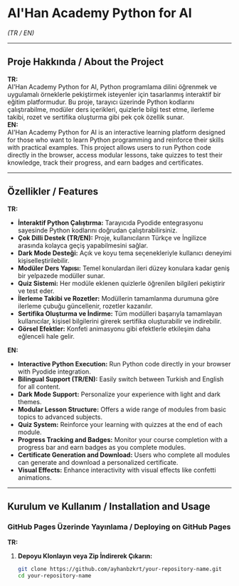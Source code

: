 # AI'Han Academy Python for AI  
*(TR / EN)*

---

## Proje Hakkında / About the Project

**TR:**  
AI'Han Academy Python for AI, Python programlama dilini öğrenmek ve uygulamalı örneklerle pekiştirmek isteyenler için tasarlanmış interaktif bir eğitim platformudur. Bu proje, tarayıcı üzerinde Python kodlarını çalıştırabilme, modüler ders içerikleri, quizlerle bilgi test etme, ilerleme takibi, rozet ve sertifika oluşturma gibi pek çok özellik sunar.  
**EN:**  
AI'Han Academy Python for AI is an interactive learning platform designed for those who want to learn Python programming and reinforce their skills with practical examples. This project allows users to run Python code directly in the browser, access modular lessons, take quizzes to test their knowledge, track their progress, and earn badges and certificates.

---

## Özellikler / Features

**TR:**  
- **İnteraktif Python Çalıştırma:** Tarayıcıda Pyodide entegrasyonu sayesinde Python kodlarını doğrudan çalıştırabilirsiniz.  
- **Çok Dilli Destek (TR/EN):** Proje, kullanıcıların Türkçe ve İngilizce arasında kolayca geçiş yapabilmesini sağlar.  
- **Dark Mode Desteği:** Açık ve koyu tema seçenekleriyle kullanıcı deneyimi kişiselleştirilebilir.  
- **Modüler Ders Yapısı:** Temel konulardan ileri düzey konulara kadar geniş bir yelpazede modüller sunar.  
- **Quiz Sistemi:** Her modüle eklenen quizlerle öğrenilen bilgileri pekiştirir ve test eder.  
- **İlerleme Takibi ve Rozetler:** Modüllerin tamamlanma durumuna göre ilerleme çubuğu güncellenir, rozetler kazanılır.  
- **Sertifika Oluşturma ve İndirme:** Tüm modülleri başarıyla tamamlayan kullanıcılar, kişisel bilgilerini girerek sertifika oluşturabilir ve indirebilir.  
- **Görsel Efektler:** Konfeti animasyonu gibi efektlerle etkileşim daha eğlenceli hale gelir.

**EN:**  
- **Interactive Python Execution:** Run Python code directly in your browser with Pyodide integration.  
- **Bilingual Support (TR/EN):** Easily switch between Turkish and English for all content.  
- **Dark Mode Support:** Personalize your experience with light and dark themes.  
- **Modular Lesson Structure:** Offers a wide range of modules from basic topics to advanced subjects.  
- **Quiz System:** Reinforce your learning with quizzes at the end of each module.  
- **Progress Tracking and Badges:** Monitor your course completion with a progress bar and earn badges as you complete modules.  
- **Certificate Generation and Download:** Users who complete all modules can generate and download a personalized certificate.  
- **Visual Effects:** Enhance interactivity with visual effects like confetti animations.

---

## Kurulum ve Kullanım / Installation and Usage

### GitHub Pages Üzerinde Yayınlama / Deploying on GitHub Pages

**TR:**  
1. **Depoyu Klonlayın veya Zip İndirerek Çıkarın:**  
   ```bash
   git clone https://github.com/ayhanbzkrt/your-repository-name.git
   cd your-repository-name

